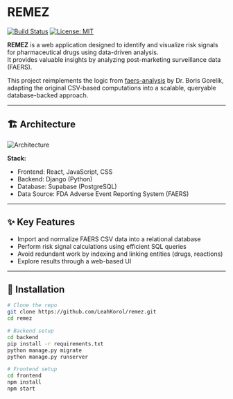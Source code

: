 # REMEZ

[![Build Status](https://github.com/LeahKorol/remez/actions/workflows/ci.yml/badge.svg)](…)
[![License: MIT](https://img.shields.io/badge/License-MIT-yellow.svg)](LICENSE)

**REMEZ** is a web application designed to identify and visualize risk signals for pharmaceutical drugs using data-driven analysis.  
It provides valuable insights by analyzing post-marketing surveillance data (FAERS).

This project reimplements the logic from [faers-analysis](https://github.com/Boris-Gorelik/faers-analysis) by Dr. Boris Gorelik, adapting the original CSV-based computations into a scalable, queryable database-backed approach.

---

## 🏗️ Architecture
![Architecture](docs/architecture.png)

**Stack:**
- Frontend: React, JavaScript, CSS  
- Backend: Django (Python)  
- Database: Supabase (PostgreSQL)  
- Data Source: FDA Adverse Event Reporting System (FAERS)  

---

## ✨ Key Features
- Import and normalize FAERS CSV data into a relational database  
- Perform risk signal calculations using efficient SQL queries  
- Avoid redundant work by indexing and linking entities (drugs, reactions)  
- Explore results through a web-based UI  

---

## 🚀 Installation

```bash
# Clone the repo
git clone https://github.com/LeahKorol/remez.git
cd remez

# Backend setup
cd backend
pip install -r requirements.txt
python manage.py migrate
python manage.py runserver

# Frontend setup
cd frontend
npm install
npm start
